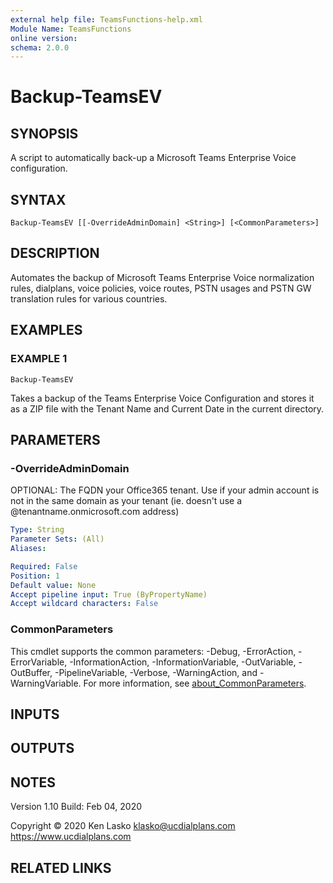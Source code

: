 ```yaml
---
external help file: TeamsFunctions-help.xml
Module Name: TeamsFunctions
online version:
schema: 2.0.0
---
```


# Backup-TeamsEV

## SYNOPSIS
A script to automatically back-up a Microsoft Teams Enterprise Voice configuration.

## SYNTAX

```
Backup-TeamsEV [[-OverrideAdminDomain] <String>] [<CommonParameters>]
```

## DESCRIPTION
Automates the backup of Microsoft Teams Enterprise Voice normalization rules, dialplans, voice policies, voice routes, PSTN usages and PSTN GW translation rules for various countries.

## EXAMPLES

### EXAMPLE 1
```
Backup-TeamsEV
```

Takes a backup of the Teams Enterprise Voice Configuration and stores it as a ZIP file with the Tenant Name and Current Date in the current directory.

## PARAMETERS

### -OverrideAdminDomain
OPTIONAL: The FQDN your Office365 tenant.
Use if your admin account is not in the same domain as your tenant (ie.
doesn't use a @tenantname.onmicrosoft.com address)

```yaml
Type: String
Parameter Sets: (All)
Aliases:

Required: False
Position: 1
Default value: None
Accept pipeline input: True (ByPropertyName)
Accept wildcard characters: False
```

### CommonParameters
This cmdlet supports the common parameters: -Debug, -ErrorAction, -ErrorVariable, -InformationAction, -InformationVariable, -OutVariable, -OutBuffer, -PipelineVariable, -Verbose, -WarningAction, and -WarningVariable. For more information, see [about_CommonParameters](http://go.microsoft.com/fwlink/?LinkID=113216).

## INPUTS

## OUTPUTS

## NOTES
Version 1.10
Build: Feb 04, 2020

Copyright © 2020  Ken Lasko
klasko@ucdialplans.com
https://www.ucdialplans.com

## RELATED LINKS
